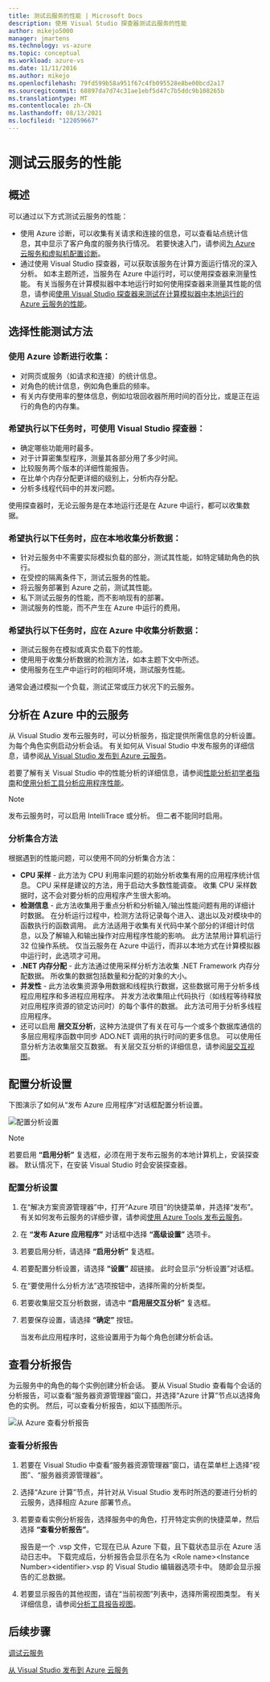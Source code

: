 ```yaml
---
title: 测试云服务的性能 | Microsoft Docs
description: 使用 Visual Studio 探查器测试云服务的性能
author: mikejo5000
manager: jmartens
ms.technology: vs-azure
ms.topic: conceptual
ms.workload: azure-vs
ms.date: 11/11/2016
ms.author: mikejo
ms.openlocfilehash: 79fd599b58a951f67c4fb095528e8be00bcd2a17
ms.sourcegitcommit: 68897da7d74c31ae1ebf5d47c7b5ddc9b108265b
ms.translationtype: MT
ms.contentlocale: zh-CN
ms.lasthandoff: 08/13/2021
ms.locfileid: "122059667"
---
```

# <a name="testing-the-performance-of-a-cloud-service"></a>测试云服务的性能
## <a name="overview"></a>概述
可以通过以下方式测试云服务的性能：

* 使用 Azure 诊断，可以收集有关请求和连接的信息，可以查看站点统计信息，其中显示了客户角度的服务执行情况。 若要快速入门，请参阅[为 Azure 云服务和虚拟机配置诊断](vs-azure-tools-diagnostics-for-cloud-services-and-virtual-machines.md)。
* 通过使用 Visual Studio 探查器，可以获取该服务在计算方面运行情况的深入分析。 如本主题所述，当服务在 Azure 中运行时，可以使用探查器来测量性能。 有关当服务在计算模拟器中本地运行时如何使用探查器来测量其性能的信息，请参阅[使用 Visual Studio 探查器来测试在计算模拟器中本地运行的 Azure 云服务的性能](/azure/cloud-services/cloud-services-performance-testing-visual-studio-profiler)。

## <a name="choosing-a-performance-testing-method"></a>选择性能测试方法
### <a name="use-azure-diagnostics-to-collect"></a>使用 Azure 诊断进行收集：
* 对网页或服务（如请求和连接）的统计信息。
* 对角色的统计信息，例如角色重启的频率。
* 有关内存使用率的整体信息，例如垃圾回收器所用时间的百分比，或是正在运行的角色的内存集。

### <a name="use-the-visual-studio-profiler-to"></a>希望执行以下任务时，可使用 Visual Studio 探查器：
* 确定哪些功能用时最多。
* 对于计算密集型程序，测量其各部分用了多少时间。
* 比较服务两个版本的详细性能报告。
* 在比单个内存分配更详细的级别上，分析内存分配。
* 分析多线程代码中的并发问题。

使用探查器时，无论云服务是在本地运行还是在 Azure 中运行，都可以收集数据。

### <a name="collect-profiling-data-locally-to"></a>希望执行以下任务时，应在本地收集分析数据：
* 针对云服务中不需要实际模拟负载的部分，测试其性能，如特定辅助角色的执行。
* 在受控的隔离条件下，测试云服务的性能。
* 将云服务部署到 Azure 之前，测试其性能。
* 私下测试云服务的性能，而不影响现有的部署。
* 测试服务的性能，而不产生在 Azure 中运行的费用。

### <a name="collect-profiling-data-in-azure-to"></a>希望执行以下任务时，应在 Azure 中收集分析数据：
* 测试云服务在模拟或真实负载下的性能。
* 使用用于收集分析数据的检测方法，如本主题下文中所述。
* 使用服务在生产中运行时的相同环境，测试服务性能。

通常会通过模拟一个负载，测试正常或压力状况下的云服务。

## <a name="profiling-a-cloud-service-in-azure"></a>分析在 Azure 中的云服务
从 Visual Studio 发布云服务时，可以分析服务，指定提供所需信息的分析设置。 为每个角色实例启动分析会话。 有关如何从 Visual Studio 中发布服务的详细信息，请参阅[从 Visual Studio 发布到 Azure 云服务](vs-azure-tools-publishing-a-cloud-service.md)。

若要了解有关 Visual Studio 中的性能分析的详细信息，请参阅[性能分析初学者指南](../profiling/beginners-guide-to-performance-profiling.md)和[使用分析工具分析应用程序性能](../profiling/performance-explorer.md)。

> [!NOTE]
> 发布云服务时，可以启用 IntelliTrace 或分析。 但二者不能同时启用。
>
>

### <a name="profiler-collection-methods"></a>分析集合方法
根据遇到的性能问题，可以使用不同的分析集合方法：

* **CPU 采样** - 此方法为 CPU 利用率问题的初始分析收集有用的应用程序统计信息。 CPU 采样是建议的方法，用于启动大多数性能调查。 收集 CPU 采样数据时，这不会对要分析的应用程序产生很大影响。
* **检测信息** - 此方法收集用于重点分析和分析输入/输出性能问题有用的详细计时数据。 在分析运行过程中，检测方法将记录每个进入、退出以及对模块中的函数执行的函数调用。 此方法适用于收集有关代码中某个部分的详细计时信息，以及了解输入和输出操作对应用程序性能的影响。 此方法禁用计算机运行 32 位操作系统。 仅当云服务在 Azure 中运行，而非以本地方式在计算模拟器中运行时，此选项才可用。
* **.NET 内存分配** - 此方法通过使用采样分析方法收集 .NET Framework 内存分配数据。 所收集的数据包括数量和分配的对象的大小。
* **并发性** - 此方法收集资源争用数据和线程执行数据，这些数据可用于分析多线程应用程序和多进程应用程序。 并发方法收集阻止代码执行（如线程等待释放对应用程序资源的锁定访问时）的每个事件的数据。 此方法可用于分析多线程应用程序。
* 还可以启用 **层交互分析**，这种方法提供了有关在可与一个或多个数据库通信的多层应用程序函数中同步 ADO.NET 调用的执行时间的更多信息。 可以使用任意分析方法收集层交互数据。 有关层交互分析的详细信息，请参阅[层交互视图](../profiling/tier-interactions-view.md)。

## <a name="configuring-profiling-settings"></a>配置分析设置
下图演示了如何从“发布 Azure 应用程序”对话框配置分析设置。

![配置分析设置](./media/vs-azure-tools-performance-profiling-cloud-services/IC526984.png)

> [!NOTE]
> 若要启用 **“启用分析”** 复选框，必须在用于发布云服务的本地计算机上，安装探查器。 默认情况下，在安装 Visual Studio 时会安装探查器。
>
>

### <a name="to-configure-profiling-settings"></a>配置分析设置
1. 在“解决方案资源管理器”中，打开“Azure 项目”的快捷菜单，并选择“发布”。 有关如何发布云服务的详细步骤，请参阅[使用 Azure Tools 发布云服务](vs-azure-tools-publishing-a-cloud-service.md)。
2. 在 **“发布 Azure 应用程序”** 对话框中选择 **“高级设置”** 选项卡。
3. 若要启用分析，请选择 **“启用分析”** 复选框。
4. 若要配置分析设置，请选择 **“设置”** 超链接。 此时会显示“分析设置”对话框。
5. 在“要使用什么分析方法”选项按钮中，选择所需的分析类型。
6. 若要收集层交互分析数据，请选中 **“启用层交互分析”** 复选框。
7. 若要保存设置，请选择 **“确定”** 按钮。

    当发布此应用程序时，这些设置用于为每个角色创建分析会话。

## <a name="viewing-profiling-reports"></a>查看分析报告
为云服务中的角色的每个实例创建分析会话。 要从 Visual Studio 查看每个会话的分析报告，可以查看“服务器资源管理器”窗口，并选择“Azure 计算”节点以选择角色的实例。 然后，可以查看分析报告，如以下插图所示。

![从 Azure 查看分析报告](./media/vs-azure-tools-performance-profiling-cloud-services/IC748914.png)

### <a name="to-view-profiling-reports"></a>查看分析报告
1. 若要在 Visual Studio 中查看“服务器资源管理器”窗口，请在菜单栏上选择“视图”、“服务器资源管理器”。
2. 选择“Azure 计算”节点，并针对从 Visual Studio 发布时所选的要进行分析的云服务，选择相应 Azure 部署节点。
3. 若要查看实例分析报告，选择服务中的角色，打开特定实例的快捷菜单，然后选择 **“查看分析报告”**。

    报告是一个 .vsp 文件，它现在已从 Azure 下载，且下载状态显示在 Azure 活动日志中。 下载完成后，分析报告会显示在名为 <Role name\><Instance Number\><identifier\>.vsp 的 Visual Studio 编辑器选项卡中。 随即会显示报告的汇总数据。
4. 若要显示报告的其他视图，请在“当前视图”列表中，选择所需视图类型。 有关详细信息，请参阅[分析工具报告视图](../profiling/performance-report-views.md)。

## <a name="next-steps"></a>后续步骤
[调试云服务](vs-azure-tools-debug-cloud-services-virtual-machines.md)

[从 Visual Studio 发布到 Azure 云服务](vs-azure-tools-publishing-a-cloud-service.md)
